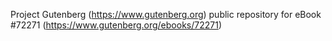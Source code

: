 Project Gutenberg (https://www.gutenberg.org) public repository
for eBook #72271 (https://www.gutenberg.org/ebooks/72271)
